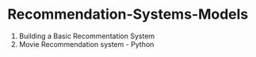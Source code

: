 # Recommendation-Systems-Models
1. Building a Basic Recommentation System
2. Movie Recommendation system - Python
